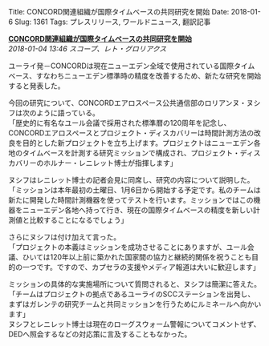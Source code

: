 Title: CONCORD関連組織が国際タイムベースの共同研究を開始
Date: 2018-01-6
Slug: 1361
Tags: プレスリリース, ワールドニュース, 翻訳記事

<p class="lead"><strong><a href="https://community.eveonline.com/news/news-channels/world-news/concord-agencies-collaborate-on-universal-timebase-measurement-research/">CONCORD関連組織が国際タイムベースの共同研究を開始</a></strong><br/>
<em>2018-01-04 13:46 スコープ、レト・グロリアクス</em></p>
<p>ユーライ発－CONCORDは現在ニューエデン全域で使用されている国際タイムベース、すなわちニューエデン標準時の精度を改善するため、新たな研究を開始すると発表した。</p>
<p>今回の研究について、CONCORDエアロスペース公共通信部のロリアンヌ・ヌシフは次のように語っている。<br/>
「歴史的に有名なユール会議で採用された標準暦の120周年を記念し、CONCORDエアロスペースとプロジェクト・ディスカバリーは時間計測方法の改良を目的とした新プロジェクトを立ち上げます。プロジェクトはニューエデン各地のタイムベースを計測する研究ミッションで構成され、プロジェクト・ディスカバリーのホルナー・レニレット博士が指揮します」</p>
<p>ヌシフはレニレット博士の記者会見に同席し、研究の内容について説明した。<br/>
「ミッションは本年最初の土曜日、1月6日から開始する予定です。私のチームは新たに開発した時間計測機器を使ってテストを行います。ミッションではこの機器をニューエデン各地へ持って行き、現在の国際タイムベースの精度を新しい計測値と比較することになるでしょう」</p>
<p>さらにヌシフは付け加えて言った。<br/>
「プロジェクトの本義はミッションを成功させることにありますが、ユール会議、ひいては120年以上前に築かれた国家間の協力と継続的関係を祝うことも目的の一つです。ですので、カプセラの支援やメディア報道は大いに歓迎します」</p>
<p>ミッションの具体的な実施場所について質問されると、ヌシフは簡潔に答えた。<br/>
「チームはプロジェクトの拠点であるユーライのSCCステーションを出発し、まずはガレンテの研究チームと共同ミッションを行うためにルミネールへ向かいます」<br/>
ヌシフとレニレット博士は現在のローグスウォーム警報についてコメントせず、DEDへ照会するなどの対応策に言及することもなかった。</p>

